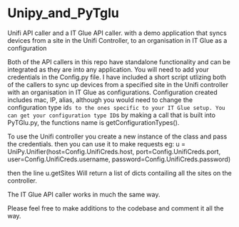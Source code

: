 # Unipy_and_PyTglu
Unifi API caller and a IT Glue API caller. with a demo application that syncs devices from a site in the Unifi Controller, to an organisation in IT Glue as a configuration

Both of the API callers in this repo have standalone functionality and can be integrated as they are into any application.
You will need to add your credentials in the Config.py file. 
I have included a short script utlizing both of the callers to sync up devices from a specified site in the Unifi controller with an organisation in IT Glue as configurations.
Configuration created includes mac, IP, alias, although you would need to change the configuration type id`s to the ones specific to your IT Glue setup.
You can get your configuration type ID`s by making a call that is built into PyTGlu.py, the functions name is getConfigurationTypes().

To use the Unifi controller you create a new instance of the class and pass the credentials. then you can use it to make requests eg:
u = UniPy.Unifier(host=Config.UnifiCreds.host, port=Config.UnifiCreds.port, user=Config.UnifiCreds.username, password=Config.UnifiCreds.password)

then the line
u.getSites
Will return a list of dicts contailing all the sites on the controller.

The IT Glue API caller works in much the same way.

Please feel free to make additions to the codebase and comment it all the way.
